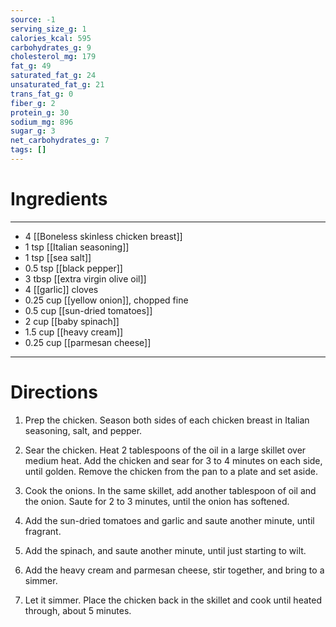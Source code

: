 ```yaml
---
source: -1
serving_size_g: 1
calories_kcal: 595
carbohydrates_g: 9
cholesterol_mg: 179
fat_g: 49
saturated_fat_g: 24
unsaturated_fat_g: 21
trans_fat_g: 0
fiber_g: 2
protein_g: 30
sodium_mg: 896
sugar_g: 3
net_carbohydrates_g: 7
tags: []
---
```

# Ingredients
---
- 4 [[Boneless skinless chicken breast]] 
- 1 tsp [[Italian seasoning]]
- 1 tsp [[sea salt]]
- 0.5 tsp [[black pepper]]
- 3 tbsp [[extra virgin olive oil]]
- 4 [[garlic]] cloves
- 0.25 cup [[yellow onion]], chopped fine
- 0.5 cup [[sun-dried tomatoes]]
- 2 cup [[baby spinach]]
- 1.5 cup [[heavy cream]]
- 0.25 cup [[parmesan cheese]]
---

# Directions
1. Prep the chicken. Season both sides of each chicken breast in Italian seasoning, salt, and pepper.

2. Sear the chicken. Heat 2 tablespoons of the oil in a large skillet over medium heat. Add the chicken and sear for 3 to 4 minutes on each side, until golden. Remove the chicken from the pan to a plate and set aside.

3. Cook the onions. In the same skillet, add another tablespoon of oil and the onion. Saute for 2 to 3 minutes, until the onion has softened.

4. Add the sun-dried tomatoes and garlic and saute another minute, until fragrant.

5. Add the spinach, and saute another minute, until just starting to wilt.

6. Add the heavy cream and parmesan cheese, stir together, and bring to a simmer.

7. Let it simmer. Place the chicken back in the skillet and cook until heated through, about 5 minutes.

